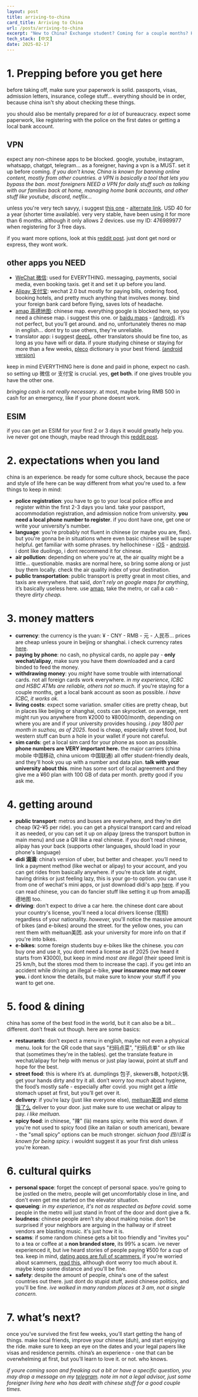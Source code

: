```yaml
---
layout: post
title: arriving-to-china
card_title: Arriving to China
url: /posts/arriving-to-china
excerpt: "New to China? Exchange student? Coming for a couple months? Here are some tips from my experience to help you make it go smooth."
tech_stack: [中文]
date: 2025-02-17
---
```


# 1. Prepping before you get here

before taking off, make sure your paperwork is solid. passports, visas, admission letters, insurance, college stuff... everything should be in order, because china isn't shy about checking these things.

you should also be mentally prepared for *a lot* of bureaucracy. expect some paperwork, like registering with the police on the first dates or getting a local bank account.

## VPN

expect any non-chinese apps to be blocked. google, youtube, instagram, whatsapp, chatgpt, telegram... as a foreigner, having a vpn is a MUST. set it up before coming. *if you don't know, China is known for banning online content, mostly from other countries. a VPN is basically a tool that lets you bypass the ban. most foreigners NEED a VPN for daily stuff such as talking with our families back at home, managing home bank accounts, and other stuff like youtube, discord, netflix...*

unless you're very tech savyy, i suggest [this one](https://bitbucket.org/letsgo666/letsgo_en_1/src/main/README.md) - [alternate link](https://github.com/LetsgoNetwork/LetsGo_EN_1/blob/main/README.md). USD 40 for a year (shorter time available). very very stable, have been using it for more than 6 months. although it only allows 2 devices. use my ID: 476989977 when registering for 3 free days.

if you want more options, look at this [reddit post](https://www.reddit.com/r/chinalife/comments/187vfnl/working_vpns_for_china_read_me_first/?rdt=34861). just dont get nord or express, they wont work.

## other apps you NEED

- [WeChat 微信](https://www.wechat.com/): used for EVERYTHING. messaging, payments, social media, even booking taxis. get it and set it up before you land.
- [Alipay 支付宝](https://mobile.alipay.com): wechat 2.0 but mostly for paying bills, ordering food, booking hotels, and pretty much anything that involves money. bind your foreign bank card before flying, saves lots of headache.
- [amap 高德地图](https://mobile.amap.com/): chinese map. everything google is blocked here, so you need a chinese map. i suggest this one. or [baidu maps](https://apps.apple.com/us/app/百度地图-路线规划-出行必备/id452186370) - [(android)](https://play.google.com/store/apps/details?id=com.baidu.BaiduMap&hl=zh). it’s not perfect, but you’ll get around. and no, unfortunately theres no map in english... dont try to use others, they're unreliable.
- translator app: i suggest [deepL](https://www.deepl.com/app?utm_source=windows&utm_campaign=share-with-friends&utm_medium=app). other translators should be fine too, as long as you have wifi or data. if youre studying chinese or staying for more than a few weeks, [pleco](https://apps.apple.com/us/app/pleco-chinese-dictionary/id341922306) dictionary is your best friend. [(android version)](https://play.google.com/store/apps/details?id=com.pleco.chinesesystem)

keep in mind EVERYTHING here is done and paid in phone, expect no cash. so setting up 微信 or 支付宝 is crucial. yes, **get both**. if one gives trouble you have the other one. 

*bringing cash is not really necessary*. at most, maybe bring RMB 500 in cash for an emergency, like if your phone doesnt work.

## ESIM

if you can get an ESIM for your first 2 or 3 days it would greatly help you. ive never got one though, maybe read through this [reddit post](https://www.reddit.com/r/chinalife/comments/16nbsgu/best_esims_for_traveling_in_china/).

# 2. expectations when you land

china is an experience. be ready for some culture shock, because the pace and style of life here can be way different from what you're used to. a few things to keep in mind:

- **police registration**: you have to go to your local police office and register within the first 2-3 days you land. take your passport, accommodation registration, and admission notice from university. **you need a local phone number to register**. if you dont have one, get one or write your university's number. 
- **language**: you’re probably not fluent in chinese (or maybe you are, flex). but you're gonna be in situations where even basic chinese will be super helpful. get familiar with some phrases. try hellochinese - [iOS](https://apps.apple.com/us/app/hellochinese-learn-chinese/id1001507516) - [android](https://play.google.com/store/apps/details?id=com.hellochinese). i dont like duolingo, i dont recommend it for chinese.
- **air pollution**: depending on where you're at, the air quality might be a little... questionable. masks are normal here, so bring some along or just buy them locally. check the air quality index of your destination.
- **public transportation**: public transport is pretty great in most cities, and taxis are everywhere. that said, *don’t rely on google maps for anything*, it’s basically useless here. use [amap](https://mobile.amap.com/), take the metro, or call a cab - theyre *dirty cheap.*

# 3. money matters

- **currency**: the currency is the yuan: ¥ - CNY - RMB - 元 - 人民币... prices are cheap unless youre in beijing or shanghai. i check currency rates [here](https://www.xe.com/currencyconverter/). 
- **paying by phone**: no cash, no physical cards, no apple pay - **only wechat/alipay**, make sure you have them downloaded and a card binded to feed the money.
- **withdrawing money**: you *might* have some trouble with international cards. not all foreign cards work everywhere. *in my experience, ICBC and HSBC ATMs are reliable, others not so much*. if you're staying for a couple months, get a local bank account as soon as possible. *i have ICBC, it works ok.*
- **living costs**: expect some variation. smaller cities are pretty cheap, but in places like beijing or shanghai, costs can skyrocket. on average, rent might run you anywhere from ¥2000 to ¥8000/month, depending on where you are and if your university provides housing. *i pay 1800 per month in suzhou, as of 2025*. food is cheap, especially street food, but western stuff can burn a hole in your wallet if youre not careful.
- **sim cards**: get a local sim card for your phone as soon as possible. **phone numbers are VERY important here.** the major carriers (china mobile 中国移动, china unicom 中国联通) all offer student-friendly deals, and they’ll hook you up with a number and data plan. **talk with your university about this**. mine has some sort of local agreement and they give me a ¥60 plan with 100 GB of data per month. pretty good if you ask me.

# 4. getting around

- **public transport**: metros and buses are everywhere, and they’re dirt cheap (¥2–¥5 per ride). you can get a physical transport card and reload it as needed, or you can set it up on alipay (press the transport button in main menu) and use a QR like a real chinese. if you don’t read chinese, alipay has your back (supports other languages, should load in your phone's language)
- **didi 滴滴**: china’s version of uber, but better and cheaper. you’ll need to link a payment method (like wechat or alipay) to your account, and you can get rides from basically anywhere. if you’re stuck late at night, having drinks or just feeling lazy, this is your go-to option. you can use it from one of wechat's mini apps, or just download didi's app [here](https://www.didiglobal.com/download). if you can read chinese, you can do fancier stuff like setting it up from amap高德地图 too.
- **driving**: don't expect to drive a car here. the chinese dont care about your country's license, you'll need a local drivers license (驾照) regardless of your nationality. *however,* you'll notice the massive amount of bikes (and e-bikes) around the street. for the yellow ones, you can rent them with meituan美团. ask your university for more info on that if you're into bikes.
- **e-bikes**: some foreign students buy e-bikes like the chinese. you *can* buy one and use it, you dont need a license as of 2025 (ive heard it starts from ¥3000), but keep in mind *most are illegal* (their speed limit is 25 km/h, but the stores mod them to increase the cap). if you get into an accident while driving an illegal e-bike, **your insurance may not cover you.** i dont know the details, but make sure to know your stuff if you want to get one.

# 5. food & dining

china has some of the best food in the world, but it can also be a bit… different. don’t freak out though. here are some basics:

- **restaurants**: don’t expect a menu in english, maybe not even a physical menu. look for the QR code that says "扫码点菜", "扫码点单" or sth like that (sometimes they're in the tables). get the translate feature in wechat/alipay for help with menus or just play laowai, point at stuff and hope for the best.
- **street food**: this is where it’s at. dumplings 包子, skewers串, hotpot火锅. get your hands dirty and try it all. don’t worry *too much* about hygiene, the food’s mostly safe - especially after covid. you might get a *little* stomach upset at first, but you’ll get over it.
- **delivery**: if you’re lazy (just like everyone else), [meituan美团](http://www.meituan.com/mobile/) and [eleme饿了么](https://www.ele.me/waimai) deliver to your door. just make sure to use wechat or alipay to pay. *i like meituan.*
- **spicy food**: in chinese, "辣" (là) means spicy. write this word down. if you're not used to spicy food (like an italian or south american), beware - the "small spicy" options can be much stronger. *sichuan food 四川菜 is known for being spicy.* i wouldnt suggest it as your first dish unless you're korean.

# 6. cultural quirks

- **personal space**: forget the concept of personal space. you’re going to be jostled on the metro, people will get uncomfortably close in line, and don't even get me started on the elevator situation.
- **queueing**: *in my experience, it's not as respected as before covid.* some people in the metro will just stand in front of the door and dont give a fk.
- **loudness**: chinese people aren’t shy about making noise. don't be surprised if your neighbors are arguing in the hallway or if street vendors are blasting music. it's just how it is.
- **scams**: if some random chinese gets a bit too friendly and "invites you" to a tea or coffee at a **non branded store**, its 99% a scam. ive never experienced it, but ive heard stories of people paying ¥500 for a cup of tea. keep in mind, [dating apps are full of scammers.](https://www.reddit.com/r/travelchina/comments/18tz19q/scammed_in_shanghai_need_help_recovering_money/) if you're worried about scammers, [read this](https://www.reddit.com/r/travelchina/comments/1ilyfrg/visiting_shanghai_read_this_before_you_get_scammed/), although dont worry too much about it. maybe keep some distance and you'll be fine.
- **safety**: despite the amount of people, china's one of the safest countries out there. just dont do stupid stuff, avoid chinese politics, and you'll be fine. *ive walked in many random places at 3 am, not a single concern.*

# 7. what’s next?

once you’ve survived the first few weeks, you’ll start getting the hang of things. make local friends, improve your chinese (duh), and start enjoying the ride. make sure to keep an eye on the dates and your legal papers like visas and residence permits. china’s an experience - one that can be overwhelming at first, but you’ll learn to love it. or not. who knows.

*if youre coming soon and freaking out a bit or have a specific question, you may drop a message on my [telegram](https://t.me/yo_o_n). note im not a legal advisor, just some foreigner living here who has dealt with chinese stuff for a good couple times.*
<!--Written by Jorge Porras (2025)-->
